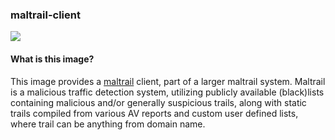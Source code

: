 ### maltrail-client

[![](https://badge.imagelayers.io/matthewgall/maltrail-client:latest.svg)](https://imagelayers.io/?images=matthewgall/maltrail-client:latest 'Get your own badge on imagelayers.io')

#### What is this image?
This image provides a [maltrail](https://github.com/stamparm/maltrail) client, part of a larger maltrail system. Maltrail is a malicious traffic detection system, utilizing publicly available (black)lists containing malicious and/or generally suspicious trails, along with static trails compiled from various AV reports and custom user defined lists, where trail can be anything from domain name.